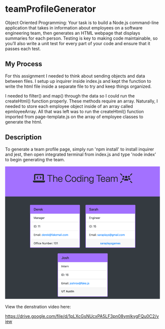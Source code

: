 # teamProfileGenerator
Object Oriented Programming: Your task is to build a Node.js command-line application that takes in information about employees on a software engineering team, then generates an HTML webpage that displays summaries for each person. Testing is key to making code maintainable, so you’ll also write a unit test for every part of your code and ensure that it passes each test.

## My Process

For this assignment I needed to think about sending objects and data between files. I setup up inquirer inside index.js and kept the function to write the html file inside a separate file to try and keep things organized.

I needed to filter() and map() through the data so I could run the createHtml() function properly. These methods require an array. Naturally, I needed to store each employee object inside of an array called epmloyeeArray. All that was left was to run the createHtml() function imported from page-template.js on the array of employee classes to generate the html.

## Description

To generate a team profile page, simply run 'npm install' to install inquirer and jest, then open integrated terminal from index.js and type 'node index' to begin generating the team. 

![Screenshot](./profilePage.png?raw=true)

View the denstration video here:

https://drive.google.com/file/d/1pLXcGsNUcxPA5LF3pn08ymIkvgFQu0C2/view
